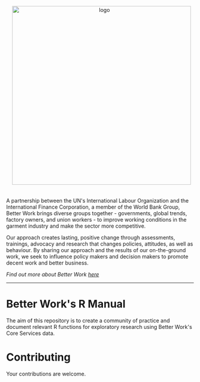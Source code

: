 <p align="center"> <a href"#" target=_blank" rel=noopener noreferrer"> <img width="480" 
                                                                            src="https://betterwork.org/dev/wp-content/uploads/2016/09/BWlogo-Horiz-rgb.png"
                                                                           alt="logo">                                                                                                         
</a>
</p>
  
A partnership between the UN's International Labour Organization and the International Finance Corporation, a member of the World Bank Group, Better Work brings diverse groups together - governments, global trends, factory owners, and union workers - to improve working conditions in the garment industry and make the sector more competitive.

Our approach creates lasting, positive change through assessments, trainings, advocacy and research that changes policies, attitudes, as well as behaviour. By sharing our approach and the results of our on-the-ground work, we seek to influence policy makers and decision makers to promote decent work and better business.

*Find out more about Better Work [here](https://betterwork.org/)*

---

# Better Work's R Manual

The aim of this repository is to create a community of practice and document relevant R functions for exploratory research using Better Work's Core Services data.

# Contributing

Your contributions are welcome.
